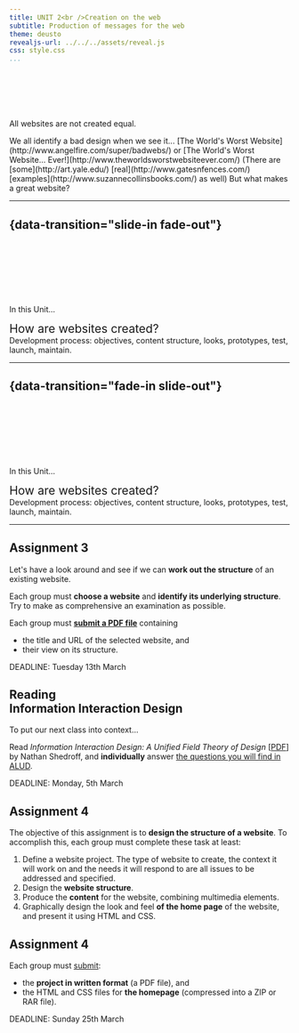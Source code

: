 ```yaml
---
title: UNIT 2<br />Creation on the web
subtitle: Production of messages for the web
theme: deusto
revealjs-url: ../../../assets/reveal.js
css: style.css
...
```


<div class="center" style="margin-top:100px;">

All websites are not created equal.

<span class="fragment">
We all identify a bad design when we see it...  
<span class="smaller">[The World's Worst Website](http://www.angelfire.com/super/badwebs/) or [The World's Worst Website... Ever!](http://www.theworldsworstwebsiteever.com/)  
(There are [some](http://art.yale.edu/) [real](http://www.gatesnfences.com/) [examples](http://www.suzannecollinsbooks.com/) as well)</span>
</span>

<span class="fragment">
But what makes a great website?
</span>

</div>

---

## {data-transition="slide-in fade-out"}

<div style="height:100px;"></div>

In this Unit...

<span class="large" style="font-size:1.5em;">How are websites created?</span>  
Development process: objectives, content structure, looks, prototypes, test, launch, maintain.

---

## {data-transition="fade-in slide-out"}

<div style="height:100px;"></div>

In this Unit...

<span class="large" style="font-size:1.5em;">How are websites created?</span>  
Development process: objectives, <span class="highlighted">content structure</span>, looks, prototypes, test, launch, maintain.

---

## Assignment 3

<div class="small">

Let's have a look around and see if we can **work out the structure** of an existing website.

Each group must **choose a website** and **identify its underlying structure**. Try to make as comprehensive an examination as possible.

Each group must **[submit a PDF file](https://alud.deusto.es/mod/assign/view.php?id=15855)** containing

- the title and URL of the selected website, and
- their view on its structure.

</div>

<div class="center highlighted" style="margin-top:1em;">DEADLINE: Tuesday 13th March</div>

## Reading<br />Information Interaction Design

To put our next class into context...

Read _Information Interaction Design: A Unified Field Theory of Design_ [[PDF](https://www.researchgate.net/profile/Nathan_Shedroff/publication/30874994_Information_Interaction_Design_A_Unified_Field_Theory_of_Design/links/55df4ceb08ae6abe6e865016/Information-Interaction-Design-A-Unified-Field-Theory-of-Design.pdf?_sg%5B0%5D=C584s86FGMxtVpmXrc2C5x9dVRDrLNMQpk71hdECoNz2u8Rt_1sKMQr_xy3TKMFesVzKgpuZoemgZjCWcEkxmg.f3HKTCw16RrtvaMsZFjeV7zE5BOBj1nyOtpF01-JzIZSc7Oql_hz7iAlnGEQf9xEXWSrEE6HxnaNcy0MFq74GQ&_sg%5B1%5D=__crI2Fd0Exk-wt8MKjXh7peokFPQsYxNvDHTElvzdkveNVAu5lPD4F8RYkGDXHFKZ6sDyewoEcAlJpn97t5b9Lrl62wDYRfKaxZW7qphpPr.f3HKTCw16RrtvaMsZFjeV7zE5BOBj1nyOtpF01-JzIZSc7Oql_hz7iAlnGEQf9xEXWSrEE6HxnaNcy0MFq74GQ&_iepl=)] by Nathan Shedroff, and **individually** answer [the questions you will find in ALUD](https://alud.deusto.es/mod/quiz/view.php?id=15856).

<div class="center highlighted" style="margin-top:1em;">DEADLINE: Monday, 5th March</div>

## Assignment 4

The objective of this assignment is to **design the structure of a website**. To accomplish this, each group must complete these task at least:

<div class="small">

1. Define a website project. The type of website to create, the context it will work on and the needs it will respond to are all issues to be addressed and specified.
2. Design the **website structure**.
3. Produce the **content** for the website, combining multimedia elements.
4. Graphically design the look and feel **of the home page** of the website, and present it using HTML and CSS.

</div>

## Assignment 4

Each group must [submit](https://alud.deusto.es/mod/assign/view.php?id=15857): 

- the **project in written format** (a PDF file), and 
- the HTML and CSS files for **the homepage** (compressed into a ZIP or RAR file).

<div class="center highlighted" style="margin-top:1em;">
DEADLINE: Sunday 25th March
</div>
